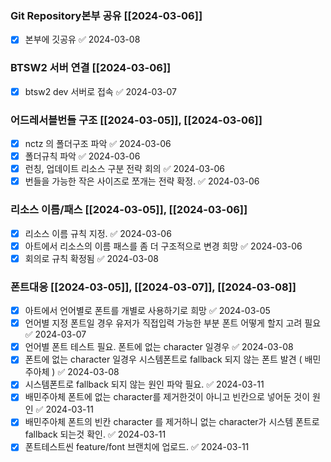 

### Git Repository본부 공유 [[2024-03-06]] 
- [x] 본부에 깃공유 ✅ 2024-03-08

### BTSW2 서버 연결 [[2024-03-06]]
- [x] btsw2 dev 서버로 접속 ✅ 2024-03-07

### 어드레서블번들 구조 [[2024-03-05]], [[2024-03-06]]
- [x] nctz 의 폴더구조 파악 ✅ 2024-03-06
- [x] 폴더규칙 파악 ✅ 2024-03-06
- [x] 런칭, 업데이트 리소스 구분 전략 회의 ✅ 2024-03-06
- [x] 번들을 가능한 작은 사이즈로 쪼개는 전략 확정. ✅ 2024-03-06

### 리소스 이름/패스 [[2024-03-05]], [[2024-03-06]]
- [x] 리소스 이름 규칙 지정. ✅ 2024-03-06
- [x] 아트에서 리소스의 이름 패스를 좀 더 구조적으로 변경 희망 ✅ 2024-03-06
- [x] 회의로 규칙 확정됨 ✅ 2024-03-08

### 폰트대응 [[2024-03-05]], [[2024-03-07]], [[2024-03-08]]
- [x] 아트에서 언어별로 폰트를 개별로 사용하기로 희망 ✅ 2024-03-05
- [x] 언어별 지정 폰트일 경우 유저가 직접입력 가능한 부분 폰트 어떻게 할지 고려 필요 ✅ 2024-03-07
- [x] 언어별 폰트 테스트 필요. 폰트에 없는 character 일경우 ✅ 2024-03-08
- [x] 폰트에 없는 character 일경우 시스템폰트로 fallback 되지 않는 폰트 발견 ( 배민주아체 ) ✅ 2024-03-08
- [x] 시스템폰트로 fallback 되지 않는 원인 파악 필요. ✅ 2024-03-11
- [x] 배민주아체 폰트에 없는 character를 제거한것이 아니고 빈칸으로 넣어둔 것이 원인 ✅ 2024-03-11
- [x] 배민주아체 폰트의 빈칸 character 를 제거하니 없는 character가 시스템 폰트로 fallback 되는것 확인. ✅ 2024-03-11
- [x] 폰트테스트씬   feature/font 브랜치에 업로드. ✅ 2024-03-11